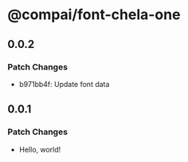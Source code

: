 # @compai/font-chela-one

## 0.0.2

### Patch Changes

- b971bb4f: Update font data

## 0.0.1

### Patch Changes

- Hello, world!

